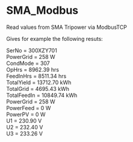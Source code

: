 # SMA_Modbus
Read values from SMA Tripower via ModbusTCP

Gives for example the following resuts:

SerNo =  300XZY701<br>
PowerGrid = 258 W<br>
CondMode =  307<br>
OpHrs = 8962.39 hrs<br>
FeedInHrs = 8511.34 hrs<br>
TotalYield = 13712.70 kWh<br>
TotalGrid = 4695.43 kWh<br>
TotalFeedIn = 10849.74 kWh<br>
PowerGrid = 258 W<br>
PowerFeed = 0 W<br>
PowerPV = 0 W<br>
U1 = 230.90 V<br>
U2 = 232.40 V<br>
U3 = 233.26 V
